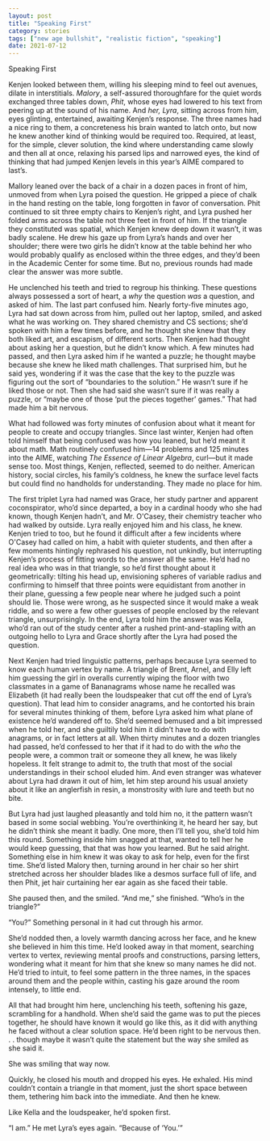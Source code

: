 ```yaml
---
layout: post
title: "Speaking First"
category: stories
tags: ["new age bullshit", "realistic fiction", "speaking"]
date: 2021-07-12
---
```


Speaking First 

Kenjen looked between them, willing his sleeping mind to feel out avenues, dilate in interstitials. *Malory*, a self-assured thoroughfare for the quiet words exchanged three tables down, *Phit*, whose eyes had lowered to his text from peering up at the sound of his name. And *her, Lyra*, sitting across from him, eyes glinting, entertained, awaiting Kenjen’s response. The three names had a nice ring to them, a concreteness his brain wanted to latch onto, but now he knew another kind of thinking would be required too. Required, at least, for the simple, clever solution, the kind where understanding came slowly and then all at once, relaxing his parsed lips and narrowed eyes, the kind of thinking that had jumped Kenjen levels in this year’s AIME compared to last’s.  

Mallory leaned over the back of a chair in a dozen paces in front of him, unmoved from when Lyra poised the question. He gripped a piece of chalk in the hand resting on the table, long forgotten in favor of conversation. Phit continued to sit three empty chairs to Kenjen’s right, and Lyra pushed her folded arms across the table not three feet in front of him. If the triangle they constituted was spatial, which Kenjen knew deep down it wasn’t, it was badly scalene. He drew his gaze up from Lyra’s hands and over her shoulder; there were two girls he didn’t know at the table behind her who would probably qualify as enclosed within the three edges, and they’d been in the Academic Center for some time. But no, previous rounds had made clear the answer was more subtle.  

He unclenched his teeth and tried to regroup his thinking. These questions always possessed a sort of heart, a *why* the question *was* a question, and asked of him. The last part confused him. Nearly forty-five minutes ago, Lyra had sat down across from him, pulled out her laptop, smiled, and asked what he was working on. They shared chemistry and CS sections; she’d spoken with him a few times before, and he thought she knew that they both liked art, and escapism, of different sorts. Then Kenjen had thought about asking her a question, but he didn’t know which. A few minutes had passed, and then Lyra asked him if he wanted a puzzle; he thought maybe because she knew he liked math challenges. That surprised him, but he said yes, wondering if it was the case that the key to the puzzle was figuring out the sort of “boundaries to the solution.” He wasn’t sure if he liked those or not. Then she had said she wasn’t sure if it was really a puzzle, or “maybe one of those ‘put the pieces together’ games.” That had made him a bit nervous.  

What had followed was forty minutes of confusion about what it meant for people to create and occupy triangles. Since last winter, Kenjen had often told himself that being confused was how you leaned, but he’d meant it about math. Math routinely confused him—14 problems and 125 minutes into the AIME, watching *The Essence of Linear Algebra*, curl—but it made sense too. Most things, Kenjen, reflected, seemed to do neither. American history, social circles, his family’s coldness, he knew the surface level facts but could find no handholds for understanding. They made no place for him.  

The first triplet Lyra had named was Grace, her study partner and apparent coconspirator, who’d since departed, a boy in a cardinal hoody who she had known, though Kenjen hadn’t, and Mr. O'Casey, their chemistry teacher who had walked by outside. Lyra really enjoyed him and his class, he knew. Kenjen tried to too, but he found it difficult after a few incidents where O'Casey had called on him, a habit with quieter students, and then after a few moments hintingly rephrased his question, not unkindly, but interrupting Kenjen’s process of fitting words to the answer all the same. He’d had no real idea who was in that triangle, so he’d first thought about it geometrically: tilting his head up, envisioning spheres of variable radius and confirming to himself that three points were equidistant from another in their plane, guessing a few people near where he judged such a point should lie. Those were wrong, as he suspected since it would make a weak riddle, and so were a few other guesses of people enclosed by the relevant triangle, unsurprisingly. In the end, Lyra told him the answer was Kella, who’d ran out of the study center after a rushed print-and-stapling with an outgoing hello to Lyra and Grace shortly after the Lyra had posed the question.  

Next Kenjen had tried linguistic patterns, perhaps because Lyra seemed to know each human vertex by name. A triangle of Brent, Arnel, and Elly left him guessing the girl in overalls currently wiping the floor with two classmates in a game of Bananagrams whose name he recalled was Elizabeth (it had really been the loudspeaker that cut off the end of Lyra’s question). That lead him to consider anagrams, and he contorted his brain for several minutes thinking of them, before Lyra asked him what plane of existence he’d wandered off to. She’d seemed bemused and a bit impressed when he told her, and she guiltily told him it didn’t have to do with anagrams, or in fact letters at all. When thirty minutes and a dozen triangles had passed, he’d confessed to her that if it had to do with the *who* the people were, a common trait or someone they all knew, he was likely hopeless. It felt strange to admit to, the truth that most of the social understandings in their school eluded him. And even stranger was whatever about Lyra had drawn it out of him, let him step around his usual anxiety about it like an anglerfish in resin, a monstrosity with lure and teeth but no bite.  

But Lyra had just laughed pleasantly and told him no, it the pattern wasn’t based in some social webbing. You’re overthinking it, he heard her say, but he didn’t think she meant it badly. One more, then I’ll tell you, she’d told him this round. Something inside him snagged at that, wanted to tell her he would keep guessing, that that was how you learned. But he said alright. Something else in him knew it was okay to ask for help, even for the first time. She’d listed Malory then, turning around in her chair so her shirt stretched across her shoulder blades like a desmos surface full of life, and then Phit, jet hair curtaining her ear again as she faced their table.  

She paused then, and the smiled. “And me,” she finished. “Who’s in the triangle?” 

“You?” Something personal in it had cut through his armor.  

She’d nodded then, a lovely warmth dancing across her face, and he knew she believed in him this time. He’d looked away in that moment, searching vertex to vertex, reviewing mental proofs and constructions, parsing letters, wondering what it meant for him that she knew so many names he did not. He’d tried to intuit, to feel some pattern in the three names, in the spaces around them and the people within, casting his gaze around the room intensely, to little end.  

All that had brought him here, unclenching his teeth, softening his gaze, scrambling for a handhold. When she’d said the game was to put the pieces together, he should have known it would go like this, as it did with anything he faced without a clear solution space. He’d been right to be nervous then. . . though maybe it wasn’t quite the statement but the way she smiled as she said it.  

She was smiling that way now.

Quickly, he closed his mouth and dropped his eyes. He exhaled. His mind couldn’t contain a triangle in that moment, just the short space between them, tethering him back into the immediate. And then he knew.  

Like Kella and the loudspeaker, he’d spoken first.  

“I am.” He met Lyra’s eyes again. “Because of ‘You.’” 

 

 
